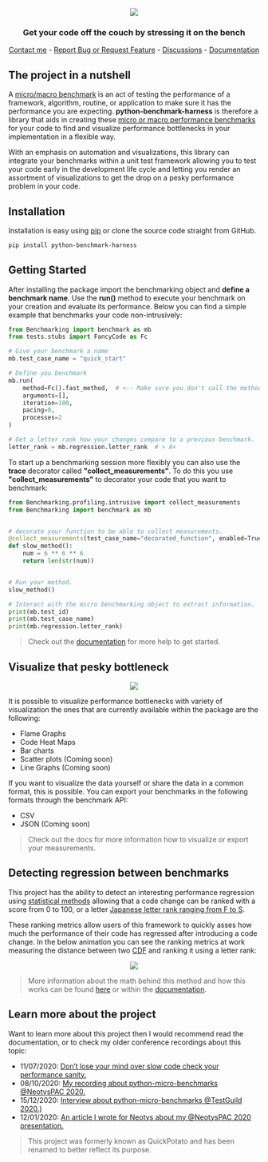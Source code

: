 <!-- LOGO -->
<p align="center">
  <img src="https://github.com/JoeyHendricks/python-micro-benchmarks/blob/master/media/images/banner-wide-with-text.jpeg?raw=true"/>
</p>
<!-- TAG LINE -->
<h3 align="center">Get your code off the couch by stressing it on the bench</h3>
<p align="center">
    <a href="https://www.linkedin.com/in/joey-hendricks/">Contact me</a> -
    <a href="https://github.com/JoeyHendricks/python-micro-benchmarks/issues">Report Bug or Request Feature</a> -
    <a href="https://github.com/JoeyHendricks/python-micro-benchmarks/discussions">Discussions</a> -
    <a href="https://github.com/JoeyHendricks/python-micro-benchmarks/wiki">Documentation</a>
</p>

<!-- CONTENT -->
## The project in a nutshell

A [micro/macro benchmark](https://link.springer.com/referenceworkentry/10.1007%2F978-3-319-77525-8_111#:~:text=Definitions,operations%2C%20bandwidth%2C%20or%20latency.) 
is an act of testing the performance of a framework, algorithm, routine, or application to make sure it has the 
performance you are expecting. **python-benchmark-harness** is therefore a library that aids in creating these 
[micro or macro performance benchmarks](https://link.springer.com/referenceworkentry/10.1007%2F978-3-319-77525-8_111#:~:text=Definitions,operations%2C%20bandwidth%2C%20or%20latency.)
for your code to find and visualize performance bottlenecks in your implementation in a flexible way.

With an emphasis on automation and visualizations, this library can integrate your benchmarks 
within a unit test framework allowing you to test your code early in the development life cycle 
and letting you render an assortment of visualizations to get the drop on a pesky performance 
problem in your code.

## Installation

Installation is easy using [pip](https://pip.pypa.io/en/stable/) or clone the source code straight from GitHub.
```bash
pip install python-benchmark-harness
```

## Getting Started

After installing the package import the benchmarking object and **define a benchmark name**. 
Use the **run()** method to execute your benchmark on your creation and evaluate its performance.
Below you can find a simple example that benchmarks your code non-intrusively:

```Python
from Benchmarking import benchmark as mb
from tests.stubs import FancyCode as Fc

# Give your benchmark a name
mb.test_case_name = "quick_start"

# Define you benchmark
mb.run(
    method=Fc().fast_method,  # <-- Make sure you don't call the method
    arguments=[],
    iteration=100,
    pacing=0,
    processes=2
)

# Get a letter rank how your changes compare to a previous benchmark.
letter_rank = mb.regression.letter_rank  # > A+
```

To start up a benchmarking session more flexibly you can also use the **trace** decorator called 
**"collect_measurements"**. To do this you use **"collect_measurements"** to decorator your code that 
you want to benchmark:

```Python
from Benchmarking.profiling.intrusive import collect_measurements
from Benchmarking import benchmark as mb


# decorate your function to be able to collect measurements.
@collect_measurements(test_case_name="decorated_function", enabled=True)
def slow_method():
    num = 6 ** 6 ** 6
    return len(str(num))


# Run your method.
slow_method()

# Interact with the micro benchmarking object to extract information.
print(mb.test_id)
print(mb.test_case_name)
print(mb.regression.letter_rank)

```

> Check out the [documentation](https://github.com/JoeyHendricks/python-micro-benchmarks/wiki) for more help to 
> get started.

## Visualize that pesky bottleneck

<!-- Visualization Animation -->
<p align="center">
  <img src="https://github.com/JoeyHendricks/python-micro-benchmarks/blob/master/media/gifs/code_visualzation_animation.gif?raw=true"/>
</p>

It is possible to visualize performance bottlenecks with variety of visualization the ones 
that are currently available within the package are the following: 

- Flame Graphs
- Code Heat Maps
- Bar charts
- Scatter plots (Coming soon)
- Line Graphs (Coming soon)

If you want to visualize the data yourself or share the data in a common format, this is possible. 
You can export your benchmarks in the following formats through the benchmark API:

- CSV
- JSON (Coming soon)

> Check out the docs for more information how to visualize or export your measurements.

## Detecting regression between benchmarks

This project has the ability to detect an interesting performance regression using 
[statistical methods](https://en.wikipedia.org/wiki/Statistical_distance) allowing 
that a code change can be ranked with a score from 0 to 100, or a letter 
[Japanese letter rank ranging from F to S](https://en.wikipedia.org/wiki/Academic_grading_in_Japan).

These ranking metrics allow users of this framework to quickly asses how much the performance of their code has
regressed after introducing a code change. In the below animation you can see the ranking metrics at work measuring 
the distance between two [CDF](https://en.wikipedia.org/wiki/Cumulative_distribution_function) and ranking it 
using a letter rank:

<!-- Letter rank Animation -->
<p align="center">
  <img src="https://github.com/JoeyHendricks/python-micro-benchmarks/blob/master/media/gifs/letter_ranking_simulation.gif?raw=true"/>
</p>

> More information about the math behind this method and how this works can be found 
> [here](https://github.com/JoeyHendricks/automated-performance-test-result-analysis)
> or within the [documentation](https://github.com/JoeyHendricks/python-micro-benchmarks/wiki).

## Learn more about the project

Want to learn more about this project then I would recommend read the documentation, 
or to check my older conference recordings about this topic:

- 11/07/2020: [Don’t lose your mind over slow code check your performance sanity.](https://www.linkedin.com/pulse/dont-lose-your-mind-over-slow-code-check-performance-sanity-joey/) 
- 08/10/2020: [My recording about python-micro-benchmarks @NeotysPAC 2020.](https://www.youtube.com/watch?v=AWlhalEywEw) 
- 15/12/2020: [Interview about python-micro-benchmarks @TestGuild 2020.)](https://testguild.com/podcast/performance/p56-joey/)
- 12/01/2020: [An article I wrote for Neotys about my @NeotysPAC 2020 presentation.](https://www.neotys.com/blog/neotyspac-performance-testing-unit-level-joey-hendricks/)

> This project was formerly known as QuickPotato and has been renamed to better reflect its purpose.